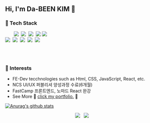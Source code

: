 ## Hi,  I'm Da-BEEN KIM 👋

### 📌 Tech Stack

<div align="justify">
    &nbsp &nbsp &nbsp &nbsp<img src="https://img.shields.io/badge/HTML5-7DCDA3?style=flat-square&logo=HTML5&logoColor=white"/>&nbsp
    <img src="https://img.shields.io/badge/CSS3-E34F26?style=flat-square&logo=CSS3&logoColor=white"/>&nbsp
    <img src="https://img.shields.io/badge/Sass-CC6699?style=flat-square&logo=Sass&logoColor=white"/>&nbsp
    <img src="https://img.shields.io/badge/Bootstrap-302683?style=flat-square&logo=Bootstrap&logoColor=white"/>
    <img src="https://img.shields.io/badge/Adobe-F40D12?style=flat-square&logo=Adobe&logoColor=white"/><br>
    <img src="https://img.shields.io/badge/JavaScript-F7DF1E?style=flat-square&logo=JavaScript&logoColor=black"/>&nbsp
    <img src="https://img.shields.io/badge/React-2FB7EC?style=flat-square&logo=React&logoColor=black"/>&nbsp
    <img src="https://img.shields.io/badge/Node.js-00A95C?style=flat-square&logo=Node.js&logoColor=black"/>&nbsp
    <img src="https://img.shields.io/badge/TypeScript-3178C6?style=flat-square&logo=TypeScript&logoColor=white"/>&nbsp
    <img src="https://img.shields.io/badge/Webpack-006272?style=flat-square&logo=Webpack&logoColor=white"/>&nbsp
</div>

<br><br>

### 🔐 Interests 
* FE-Dev tecchnologies such as Html, CSS, JavaScript, React, etc.
* NCS UI/UX 퍼블리셔 양성과정 수료(6개월) 
* FastCamp 프론트엔드, 노마드 React 완강 
* See More 👾 [click my portfolio.](https://www.dothome.com/dabiinii/) 👀

[![Anurag's github stats](https://github-readme-stats.vercel.app/api/top-langs/?username=anuraghazra&layout=compact)](https://github.com/anuraghazra/github-readme-stats)

<div align="center">
    <a href="https://www.instagram.com/on_db" blank><img src="https://img.shields.io/badge/Instagram-E9113B?style=flat-square&logo=Instagram&logoColor=white"/></a> &nbsp
    <a href="mailto:hobak0278@gmail.com" blank><img src="https://img.shields.io/badge/Gmail-FCFBFA?style=flat-square&logo=Gmail&logoColor=black"/></a> &nbsp
</div>
